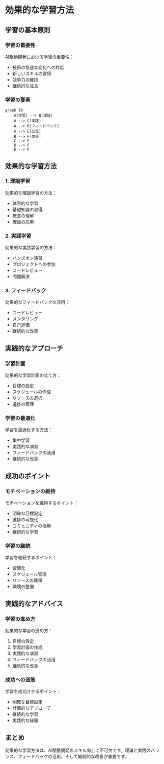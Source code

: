 # 効果的な学習方法

## 学習の基本原則

### 学習の重要性

AI駆動開発における学習の重要性：

- 技術の急速な変化への対応
- 新しいスキルの習得
- 競争力の維持
- 継続的な成長

### 学習の要素

```mermaid
graph TD
    A[学習] --> B[理論]
    A --> C[実践]
    A --> D[フィードバック]
    A --> E[反復]
    B --> F[成長]
    C --> F
    D --> F
    E --> F
```

## 効果的な学習方法

### 1. 理論学習

効果的な理論学習の方法：

- 体系的な学習
- 基礎知識の習得
- 概念の理解
- 理論の応用

### 2. 実践学習

効果的な実践学習の方法：

- ハンズオン演習
- プロジェクトへの参加
- コードレビュー
- 問題解決

### 3. フィードバック

効果的なフィードバックの活用：

- コードレビュー
- メンタリング
- 自己評価
- 継続的な改善

## 実践的なアプローチ

### 学習計画

効果的な学習計画の立て方：

- 目標の設定
- スケジュールの作成
- リソースの選択
- 進捗の管理

### 学習の最適化

学習を最適化する方法：

- 集中学習
- 実践的な演習
- フィードバックの活用
- 継続的な改善

## 成功のポイント

### モチベーションの維持

モチベーションを維持するポイント：

- 明確な目標設定
- 進捗の可視化
- コミュニティの活用
- 継続的な学習

### 学習の継続

学習を継続するポイント：

- 習慣化
- スケジュール管理
- リソースの確保
- 環境の整備

## 実践的なアドバイス

### 学習の進め方

効果的な学習の進め方：

1. 目標の設定
2. 学習計画の作成
3. 実践的な演習
4. フィードバックの活用
5. 継続的な改善

### 成功への道筋

学習を成功させるポイント：

- 明確な目標設定
- 計画的なアプローチ
- 継続的な学習
- 実践的な経験

## まとめ

効果的な学習方法は、AI駆動開発のスキル向上に不可欠です。理論と実践のバランス、フィードバックの活用、そして継続的な改善が重要です。
